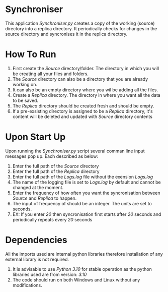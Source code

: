 #                                                                      Synchroniser #
This application *Synchroniser.py* creates a copy of the working (source) directory into a replica directory. 
It periodically checks for changes in the source directory and syncronises it in the replica directory.
# How To Run
1. First create the *Source* directory/folder. The directory in which you will be creating all your files and folders.
  1. The *Source* directory can also be a directory that you are already working on.
  2. It can also be an empty directory where you wil be adding all the files.
2. Create a *Replica* directory. The directory in where you want all the data to be saved.
  1. The *Replica* directory should be created fresh and should be empty.
  2. If a pre-exsisting directory is assigned to be a *Replica* directory, it's content will be deleted and updated with *Source* directory contents
# Upon Start Up
Upon running the *Synchroniser.py* script several comman line input messages pop up. Each described as below:
1. Enter the full path of the *Source* directory
2. Enter the full path of the *Replica* directory
3. Enter the full path of the *Logs.log* file without the exension *Logs.log*
  1. The name of the logging file is set to *Logs.log* by default and cannot be changed at the moment.
4. Enter the frequency of how often you want the syncronisation between *Source* and *Replica* to happen.
  1. The input of frequency of should be an integer. The units are set to seconds.
  2. EX: If you enter *20* then syncronisation first starts after *20* seconds and periodically repeats every *20* seconds
 # Dependencies
 All the imports used are internal python libraries therefore installation of any external library is not required.
 1. It is advisable to use *Python 3.10* for stable operation as the python libraries used are from version: *3.10*
 2. The code should run on both Windows and Linux without any modifications.

